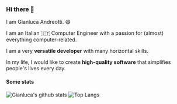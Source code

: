 ### Hi there 👋

I am Gianluca Andreotti. 😄

I am an Italian 🇮🇹 Computer Engineer with a passion for (almost) everything computer-related.

I am a very **versatile developer** with many horizontal skills.

In my life, I would like to create **high-quality software** that simplifies people's lives every day.

#### Some stats

![Gianluca's github stats](https://github-readme-stats.vercel.app/api?username=3rror&count_private=true&show_icons=true)
![Top Langs](https://github-readme-stats.vercel.app/api/top-langs/?username=3rror&layout=compact&langs_count=6)
